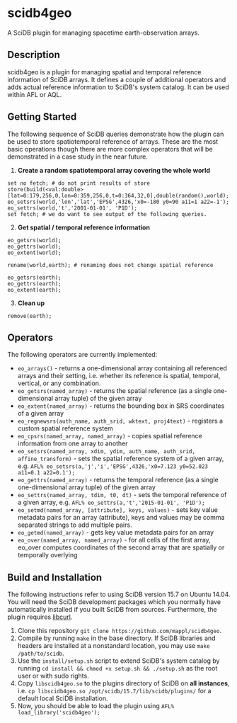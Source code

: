 # scidb4geo
A SciDB plugin for managing spacetime earth-observation arrays.

## Description
scidb4geo is a plugin for managing spatial and temporal reference information of SciDB arrays. It defines a couple of additional operators and adds actual reference information to SciDB's system catalog. It can be used within AFL or AQL. 



## Getting Started

The following sequence of SciDB queries demonstrate how the plugin can be used to store spatiotemporal reference of arrays. These are the most basic operations though there are more complex 
operators that will be demonstrated in a case study in the near future.

1. **Create a random spatiotemporal array covering the whole world**

  ```
  set no fetch; # do not print results of store
  store(build(<val:double>[lat=0:179,256,0,lon=0:359,256,0,t=0:364,32,0],double(random(),world); 
  eo_setsrs(world,'lon','lat','EPSG',4326,'x0=-180 y0=90 a11=1 a22=-1');
  eo_settrs(world,'t','2001-01-01', 'P1D');
  set fetch; # we do want to see output of the following queries.
  ```
  
2. **Get spatial / temporal reference information**
  ```
  eo_getsrs(world); 
  eo_gettrs(world);
  eo_extent(world);
  
  rename(world,earth); # renaming does not change spatial reference
  
  eo_getsrs(earth); 
  eo_gettrs(earth);
  eo_extent(earth);
  ```
  
3. **Clean up**
  ```
  remove(earth);
  ```




## Operators
The following operators are currently implemented:

- `eo_arrays()` - returns a one-dimensional array containing all referenced arrays and their setting, i.e. whether its reference is spatial, temporal, vertical, or any combination.
- `eo_getsrs(named_array)` - returns the spatial reference (as a single one-dimensional array tuple) of the given array
- `eo_extent(named_array)` - returns the bounding box in SRS coordinates of a given array 
- `eo_regnewsrs(auth_name, auth_srid, wktext, proj4text)` - registers a custom spatial reference system 
- `eo_cpsrs(named_array, named_array)` - copies spatial reference information from one array to another
- `eo_setsrs(named_array, xdim, ydim, auth_name, auth_srid, affine_transform)` - sets the spatial reference system of a given array, e.g. `AFL% eo_setsrs(a,'j','i','EPSG',4326,'x0=7.123 y0=52.023 a11=0.1 a22=0.1');`
- `eo_gettrs(named_array)` - returns the temporal reference (as a single one-dimensional array tuple) of the given array
- `eo_settrs(named_array, tdim, t0, dt)` - sets the temporal reference of a given array, e.g. `AFL% eo_settrs(a,'t','2015-01-01', 'P1D');`
- `eo_setmd(named_array, [attribute], keys, values)` - sets key value metadata pairs for an array (attribute), keys and values may be comma separated strings to add multiple pairs. 
- `eo_getmd(named_array)` - gets key value metadata pairs for an array 
- `eo_over(named_array, named_array)` - for all cells of the first array, eo_over computes coordinates of the second array that are spatially or temporally overlying



## Build and Installation
The following instructions refer to using SciDB version 15.7 on Ubuntu 14.04. You will need the SciDB development packages which you normally have automatically installed if you built SciDB from sources.
Furthermore, the plugin requires [libcurl](http://curl.haxx.se/).

1. Clone this repository `git clone https://github.com/mappl/scidb4geo`.
2. Compile by running `make` in the base directory. If SciDB libraries and headers are installed at a nonstandard location, you may use `make /path/to/scidb`.
3. Use the `install/setup.sh` script to extend SciDB's system catalog by running `cd install && chmod +x setup.sh && ./setup.sh` as the root user or with sudo rights.
4. Copy `libscidb4geo.so` to the plugins directory of SciDB on **all instances**, i.e. `cp libscidb4geo.so /opt/scidb/15.7/lib/scidb/plugins/` for a default local SciDB installation.
5. Now, you should be able to load the plugin using `AFL% load_library('scidb4geo');`


